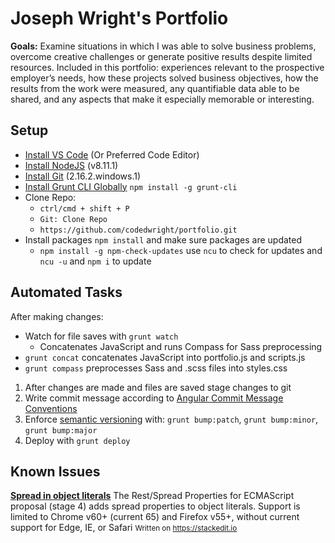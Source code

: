 # Joseph Wright's Portfolio

**Goals:** Examine situations in which I was able to solve business problems, overcome creative challenges or generate positive results despite limited resources. Included in this portfolio: experiences relevant to the prospective employer’s needs, how these projects solved business objectives, how the results from the work were measured, any quantifiable data able to be shared, and any aspects that make it especially memorable or interesting.
## Setup

 - [Install VS Code](https://code.visualstudio.com/Download) (Or Preferred Code Editor)
 - [Install NodeJS](https://nodejs.org/en/download/) (v8.11.1)
 - [Install Git](git-scm.com/download/win) (2.16.2.windows.1)
 - [Install Grunt CLI Globally](https://gruntjs.com/getting-started) `npm install -g grunt-cli`
 - Clone Repo: 
    * `ctrl/cmd + shift + P` 
    * `Git: Clone Repo` 
    * `https://github.com/codedwright/portfolio.git`
 - Install packages `npm install` and make sure packages are updated
    * `npm install -g npm-check-updates` use `ncu` to check for updates and `ncu -u` and `npm i` to update
## Automated Tasks
After making changes:
-  Watch for file saves with `grunt watch` 
    - Concatenates JavaScript and runs Compass for Sass preprocessing  
- `grunt concat` concatenates JavaScript into portfolio.js and scripts.js
- `grunt compass` preprocesses Sass and .scss files into styles.css
1. After changes are made and files are saved stage changes to git
2. Write commit message according to [Angular Commit Message Conventions](https://github.com/angular/angular.js/blob/master/DEVELOPERS.md#-git-commit-guidelines)
3. Enforce [semantic versioning](https://docs.npmjs.com/getting-started/semantic-versioning) with: `grunt bump:patch`, `grunt bump:minor`, `grunt bump:major` 
4. Deploy with `grunt deploy`
## Known Issues
[**Spread in object literals**](https://developer.mozilla.org/en-US/docs/Web/JavaScript/Reference/Operators/Spread_syntax#Browser_compatibility)
The Rest/Spread Properties for ECMAScript proposal (stage 4) adds spread properties to object literals.
Support is limited to Chrome v60+ (current 65) and Firefox v55+, without current support for Edge, IE, or Safari 
<small>Written on https://stackedit.io</small>
